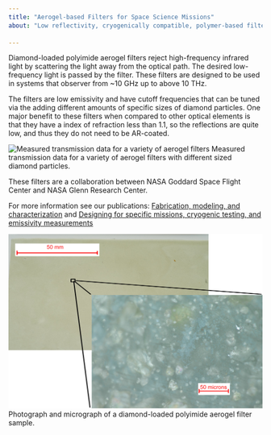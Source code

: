 ```yaml
---
title: "Aerogel-based Filters for Space Science Missions"
about: "Low reflectivity, cryogenically compatible, polymer-based filters."

---
```


Diamond-loaded polyimide aerogel filters reject high-frequency infrared light by scattering the light away from the optical path. The desired low-frequency light is passed by the filter. These filters are designed to be used in systems that observer from ~10 GHz up to above 10 THz. 

The filters are low emissivity and have cutoff frequencies that can be tuned via the adding different amounts of specific sizes of diamond particles. One major benefit to these filters when compared to other optical elements is that they have a index of refraction less than 1.1, so the reflections are quite low, and thus they do not need to be AR-coated. 

![Measured transmission data for a variety of aerogel filters](/images/aerogel/ssolve.jpg)
Measured transmission data for a variety of aerogel filters with different sized diamond particles.

These filters are a collaboration between NASA Goddard Space Flight Center and NASA Glenn Research Center.

For more information see our publications: [Fabrication, modeling, and characterization](https://arxiv.org/abs/2401.16364) and [Designing for specific missions, cryogenic testing, and emissivity measurements](https://arxiv.org/abs/2508.20406)


![Photograph and micrograph of a diamond-loaded polyimide aerogel filter](/images/aerogel/loaded-aerogel-composite.jpg)
Photograph and micrograph of a diamond-loaded polyimide aerogel filter sample. 